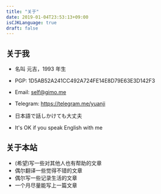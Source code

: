 ```yaml
---
title: "关于"
date: 2019-01-04T23:53:13+09:00
isCJKLanguage: true
draft: false
---
```


## 关于我

- 名叫 元吉，1993 年生

- PGP: 1D5AB52A241CC492A724FE14E8D79E63E3D142F3

- Email: self@gimo.me

- Telegram: https://telegram.me/yuanji

- 日本語で話しかけても大丈夫

- It's OK if you speak English with me


## 关于本站

- (希望)写一些对其他人也有帮助的文章
- 偶尔翻译一些觉得不错的文章
- 偶尔写一些记录生活的文章
- 一个月尽量能写上一篇文章
